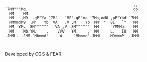                                                                                                          
```
                                                            
                                                        ,,  
`7MM"""Mq.                                              db  
  MM   `MM.                                                 
  MM   ,M9  .gP"Ya `7M'   `MF'.gP"Ya `7Mb,od8 ,pP"Ybd `7MM  
  MMmmdM9  ,M'   Yb  VA   ,V ,M'   Yb  MM' "' 8I   `"   MM  
  MM  YM.  8M""""""   VA ,V  8M""""""  MM     `YMMMa.   MM  
  MM   `Mb.YM.    ,    VVV   YM.    ,  MM     L.   I8   MM  
.JMML. .JMM.`Mbmmd'     W     `Mbmmd'.JMML.   M9mmmP' .JMML.
                                                            
                                                            
```

Developed by CGS & FEAR.
